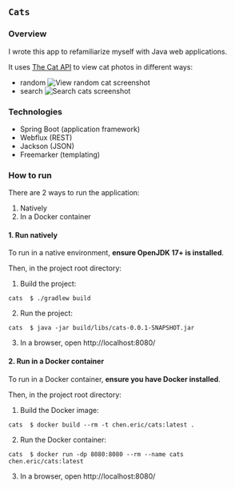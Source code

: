 ## `Cats`

### Overview

I wrote this app to refamiliarize myself with Java web applications.

It uses [The Cat API](https://thecatapi.com/) to view cat photos in different ways:
  * random 
    ![View random cat screenshot](images/random.png)
  * search 
    ![Search cats screenshot](images/search.png)

### Technologies

  * Spring Boot (application framework)
  * Webflux (REST)
  * Jackson (JSON)
  * Freemarker (templating)

### How to run

There are 2 ways to run the application:

1. Natively
2. In a Docker container

#### 1. Run natively

To run in a native environment, **ensure OpenJDK 17+ is installed**.

Then, in the project root directory:

1. Build the project:

```shell
cats  $ ./gradlew build
```

2. Run the project:

```shell
cats  $ java -jar build/libs/cats-0.0.1-SNAPSHOT.jar
```

3. In a browser, open http://localhost:8080/

#### 2. Run in a Docker container

To run in a Docker container, **ensure you have Docker installed**.

Then, in the project root directory:

1. Build the Docker image:

```shell
cats  $ docker build --rm -t chen.eric/cats:latest .
```

2. Run the Docker container:

```shell
cats  $ docker run -dp 8080:8080 --rm --name cats chen.eric/cats:latest 
```

3. In a browser, open http://localhost:8080/
